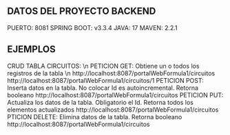## DATOS DEL PROYECTO BACKEND
PUERTO: 8081
SPRING BOOT: v3.3.4
JAVA: 17
MAVEN: 2.2.1

## EJEMPLOS

CRUD TABLA CIRCUITOS: \n
  PETICION GET: Obtiene un o todos los registros de la tabla \n
    http://localhost:8087/portalWebFormula1/circuitos
    http://localhost:8087/portalWebFormula1/circuitos/1
  PETICION POST: Inserta datos en la tabla. No colocar Id es autoincremental. Retorna booleano
    http://localhost:8087/portalWebFormula1/circuitos
  PETICION PUT: Actualiza los datos de la tabla. Obligatorio el Id. Retorna todos los elementos actualizados
    http://localhost:8087/portalWebFormula1/circuitos
  PTICION DELETE: Elimina datos de la tabla. Retorna booleano
    http://localhost:8087/portalWebFormula1/circuitos
